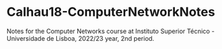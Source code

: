 # Calhau18-ComputerNetworkNotes

Notes for the Computer Networks course at Instituto Superior Técnico - Universidade de Lisboa, 2022/23 year, 2nd period.
